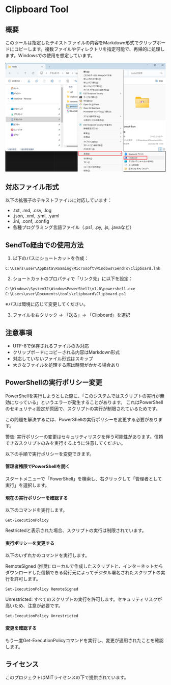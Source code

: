 # Clipboard Tool

## 概要
このツールは指定したテキストファイルの内容をMarkdown形式でクリップボードにコピーします。複数ファイルやディレクトリを指定可能で、再帰的に処理します。Windowsでの使用を想定しています。

![クリップボードツールの画面イメージ](image.png)

## 対応ファイル形式
以下の拡張子のテキストファイルに対応しています：
- .txt, .md, .csv, .log
- .json, .xml, .yml, .yaml
- .ini, .conf, .config
- 各種プログラミング言語ファイル（.ps1, .py, .js, .javaなど）

## SendTo経由での使用方法
1. 以下のパスにショートカットを作成：
```
C:\Users\user\AppData\Roaming\Microsoft\Windows\SendTo\Clipboard.lnk
```
2. ショートカットのプロパティで「リンク先」に以下を設定：
```
C:\Windows\System32\WindowsPowerShell\v1.0\powershell.exe C:\Users\user\Documents\tools\clipboard\Clipboard.ps1
```
※パスは環境に応じて変更してください。

3. ファイルを右クリック → 「送る」→ 「Clipboard」を選択

## 注意事項
- UTF-8で保存されるファイルのみ対応
- クリップボードにコピーされる内容はMarkdown形式
- 対応していないファイル形式はスキップ
- 大きなファイルを処理する際は時間がかかる場合あり


## PowerShellの実行ポリシー変更

PowerShellを実行しようとした際に、「このシステムではスクリプトの実行が無効になっている」というエラーが発生することがあります。
これはPowerShellのセキュリティ設定が原因で、スクリプトの実行が制限されているためです。
 
この問題を解決するには、PowerShellの実行ポリシーを変更する必要があります。
 
警告: 実行ポリシーの変更はセキュリティリスクを伴う可能性があります。信頼できるスクリプトのみを実行するように注意してください。
 
以下の手順で実行ポリシーを変更できます。
 
#### 管理者権限でPowerShellを開く
 
スタートメニューで「PowerShell」を検索し、右クリックして「管理者として実行」を選択します。

#### 現在の実行ポリシーを確認する
 
以下のコマンドを実行します。
 
```
Get-ExecutionPolicy
```
Restrictedと表示された場合、スクリプトの実行は制限されています。

#### 実行ポリシーを変更する
 
以下のいずれかのコマンドを実行します。

RemoteSigned (推奨): ローカルで作成したスクリプトと、インターネットからダウンロードした信頼できる発行元によってデジタル署名されたスクリプトの実行を許可します。

```
Set-ExecutionPolicy RemoteSigned
```

Unrestricted: すべてのスクリプトの実行を許可します。セキュリティリスクが高いため、注意が必要です。

```
Set-ExecutionPolicy Unrestricted
```

#### 変更を確認する
 
もう一度Get-ExecutionPolicyコマンドを実行し、変更が適用されたことを確認します。

## ライセンス

このプロジェクトはMITライセンスの下で提供されています。